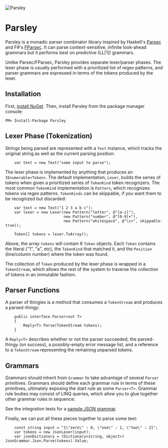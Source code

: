 ![Parsley](https://github.com/plioi/parsley/raw/master/parsley.png)
# Parsley

Parsley is a monadic parser combinator library inspired by Haskell's [Parsec](http://www.haskell.org/haskellwiki/Parsec) and F#'s [FParsec](http://www.quanttec.com/fparsec/).  It can parse context-sensitive, infinite look-ahead grammars but it performs best on predictive (LL[1]) grammars.

Unlike Parsec/FParsec, Parsley provides separate lexer/parser phases.  The lexer phase is usually performed with a prioritized list of regex patterns, and parser grammars are expressed in terms of the tokens produced by the lexer.

## Installation

First, [install NuGet](http://docs.nuget.org/docs/start-here/installing-nuget). Then, install Parsley from the package manager console:

    PM> Install-Package Parsley

## Lexer Phase (Tokenization)

Strings being parsed are represented with a `Text` instance, which tracks the original string as well as the current parsing position:

        var text = new Text("some input to parse");

The lexer phase is implemented by anything that produces an `IEnumerable<Token>`.  The default implementation, `Lexer`, builds the series of tokens when given a prioritized series of `TokenKind` token recognizers.  The most common `TokenKind` implementation is `Pattern`, which recognizes tokens via regex patterns.  `TokenKinds` can be skippable, if you want them to be recognized but discarded:

        var text = new Text("1 2 3 a b c");
        var lexer = new Lexer(new Pattern("letter", @"[a-z]"),
                              new Pattern("number", @"[0-9]+"),
                              new Pattern("whitespace", @"\s+", skippable: true));

        Token[] tokens = lexer.ToArray();

Above, the array `tokens` will contain 6 `Token` objects. Each `Token` contains the literal ("1", "a", etc), the `TokenKind` that matched it, and the `Position` (line/column number) where the token was found.

The collection of `Token` produced by the lexer phase is wrapped in a `TokenStream`, which allows the rest of the system to traverse the collection of tokens in an immutable fashion.

## Parser Functions

A parser of thingies is a method that consumes a `TokenStream` and produces a parsed-thingy:

        public interface Parser<out T>
        {
            Reply<T> Parse(TokenStream tokens);
        }

A `Reply<T>` describes whether or not the parser succeeded, the parsed-thingy (on success), a possibly-empty error message list, and a reference to a `TokenStream` representing the remaining unparsed tokens.

## Grammars

Grammars should inherit from `Grammar` to take advantage of several `Parser` primitives.  Grammars should define each grammar rule in terms of these primitives, ultimately exposing the start rule as some `Parser<T>`.  Grammar rule bodies may consist of LINQ queries, which allow you to glue together other grammar rules in sequence:

See the integration tests for a [sample JSON grammar](https://github.com/plioi/parsley/tree/master/src/Parsley.Test/IntegrationTests/Json).

Finally, we can put all these pieces together to parse some text:

        const string input = "{\"zero\" : 0, \"one\" : 1, \"two\" : 2}";
        var tokens = new JsonLexer(input);
        var jsonDictionary = (Dictionary<string, object>) JsonGrammar.Json.Parse(tokens).Value;